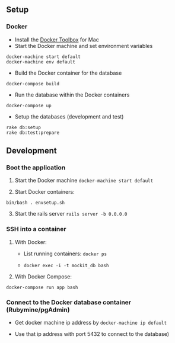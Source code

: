 ## Setup

### Docker

* Install the [Docker Toolbox](https://docs.docker.com/) for Mac
* Start the Docker machine and set environment variables

```
docker-machine start default
docker-machine env default
```
* Build the Docker container for the database

```
docker-compose build
```
* Run the database within the Docker containers

```
docker-compose up
```
* Setup the databases (development and test)

```
rake db:setup
rake db:test:prepare
```

## Development

### Boot the application

1. Start the Docker machine `docker-machine start default`

2. Start Docker containers:

```
bin/bash . envsetup.sh
```

3. Start the rails server `rails server -b 0.0.0.0`

### SSH into a container

1. With Docker:

	* List running containers: ```docker ps```

	* ```docker exec -i -t mockit_db bash```

2. With Docker Compose:

`docker-compose run app bash`

### Connect to the Docker database container (Rubymine/pgAdmin)

* Get docker machine ip address by `docker-machine ip default`

* Use that ip address with port 5432 to connect to the database)
